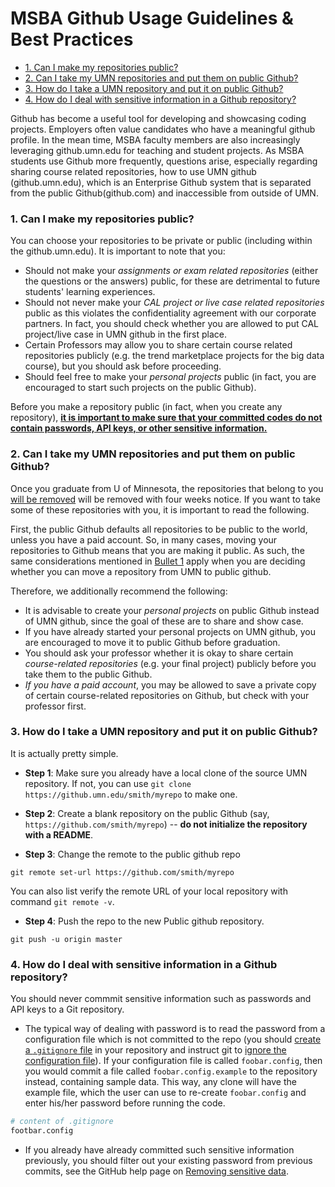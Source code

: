 

# MSBA Github Usage Guidelines & Best Practices

<!-- MarkdownTOC autolink="true" bracket="round" -->

- [1. Can I make my repositories public?](#1-can-i-make-my-repositories-public)
- [2. Can I take my UMN repositories and put them on public Github?](#2-can-i-take-my-umn-repositories-and-put-them-on-public-github)
- [3. How do I take a UMN repository and put it on public Github?](#3-how-do-i-take-a-umn-repository-and-put-it-on-public-github)
- [4. How do I deal with sensitive information in a Github repository?](#4-how-do-i-deal-with-sensitive-information-in-a-github-repository)

<!-- /MarkdownTOC -->


Github has become a useful tool for developing and showcasing coding projects. Employers often value candidates who have a meaningful github profile. In the mean time, MSBA faculty members are also increasingly leveraging github.umn.edu for teaching and student projects. As MSBA students use Github more frequently, questions arise, especially regarding sharing course related repositories, how to use UMN github (github.umn.edu), which is an Enterprise Github system that is separated from the public Github(github.com) and inaccessible from outside of UMN. 

### 1. Can I make my repositories public? 

You can choose your repositories to be private or public (including within the github.umn.edu). It is important to note that you:

- Should not make your *assignments or exam related repositories* (either the questions or the answers) public, for these are detrimental to future students' learning experiences.
- Should not never make your *CAL project or live case related repositories* public as this violates the confidentiality agreement with our corporate partners. In fact, you should check whether you are allowed to put CAL project/live case in UMN github in the first place. 
- Certain Professors may allow you to share certain course related repositories publicly (e.g. the trend marketplace projects for the big data course), but you should ask before proceeding.
- Should feel free to make your *personal projects* public (in fact, you are encouraged to start such projects on the public Github).

Before you make a repository public (in fact, when you create any repository), [**it is important to make sure that your committed codes do not contain passwords, API keys, or other sensitive information.**](#4-how-do-i-deal-with-sensitive-information-in-a-github-repository) 


### 2. Can I take my UMN repositories and put them on public Github?

Once you graduate from U of Minnesota, the repositories that belong to you [will be removed](https://it.umn.edu/git-frequently-asked-questions) will be removed with four weeks notice. If you want to take some of these repositories with you, it is important to read the following.

First, the public Github defaults all repositories to be public to the world, unless you have a paid account. So, in many cases, moving your repositories to Github means that you are making it public. As such, the same considerations mentioned in [Bullet 1](#1-can-i-make-my-repositories-public) apply when you are deciding whether you can move a repository from UMN to public github. 

Therefore, we additionally recommend the following:

- It is advisable to create your *personal projects* on public Github instead of UMN github, since the goal of these are to share and show case. 
- If you have already started your personal projects on UMN github, you are encouraged to move it to public Github before graduation. 
- You should ask your professor whether it is okay to share certain *course-related repositories* (e.g. your final project) publicly before you take them to the public Github. 
- *If you have a paid account*, you may be allowed to save a private copy of certain course-related repositories on Github, but check with your professor first.

### 3. How do I take a UMN repository and put it on public Github?

It is actually pretty simple. 

- **Step 1**: Make sure you already have a local clone of the source UMN repository. If not, you can use `git clone https://github.umn.edu/smith/myrepo` to make one.

- **Step 2**: Create a blank repository on the public Github (say, `https://github.com/smith/myrepo`) -- **do not initialize the repository with a README**.

- **Step 3**: Change the remote to the public github repo
```
git remote set-url https://github.com/smith/myrepo
```
You can also list verify the remote URL of your local repository with command `git remote -v`.
- **Step 4**: Push the repo to the new Public github repository.
```
git push -u origin master
```

### 4. How do I deal with sensitive information in a Github repository?

You should never commmit sensitive information such as passwords and API keys to a Git repository. 

- The typical way of dealing with password is to read the password from a configuration file which is not committed to the repo (you should [create a `.gitignore` file](https://stackoverflow.com/questions/10744305/how-to-create-gitignore-file) in your repository and instruct git to [ignore the configuration file](https://www.atlassian.com/git/tutorials/gitignore)). If your configuration file is called `foobar.config`, then you would commit a file called `foobar.config.example` to the repository instead, containing sample data. This way, any clone will have the example file, which the user can use to re-create `foobar.config` and enter his/her password before running the code.
```bash
# content of .gitignore
footbar.config
```
- If you already have already committed such sensitive information previously, you should filter out your existing password from previous commits, see the GitHub help page on [Removing sensitive data](http://help.github.com/removing-sensitive-data/).
